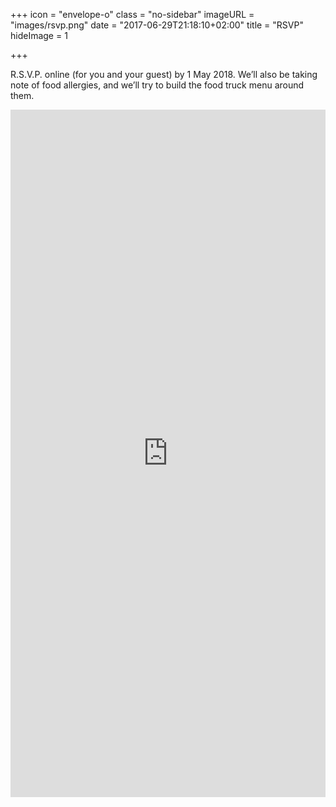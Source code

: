 +++
icon = "envelope-o"
class = "no-sidebar"
imageURL = "images/rsvp.png"
date = "2017-06-29T21:18:10+02:00"
title = "RSVP"
hideImage = 1

+++

<!--more-->
R.S.V.P. online (for you and your guest) by 1 May 2018. We’ll also be taking note of food allergies, and we’ll try to build the food truck menu around them. 

<iframe src="https://docs.google.com/forms/d/e/1FAIpQLSde1FA2Rf2020H-SB8zPqA1cqMk52YNR95IPu4NK7LNpusSrg/viewform?embedded=true" width="100%" height="1100px" frameborder="0" marginheight="0" marginwidth="0">Loading...</iframe>

